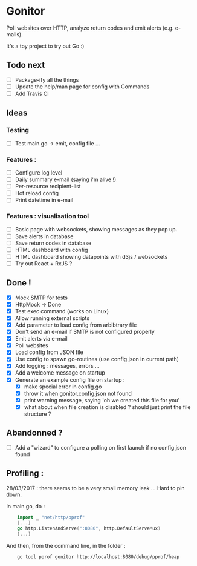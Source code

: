 # Gonitor
Poll websites over HTTP, analyze return codes and emit alerts (e.g. e-mails).

It's a toy project to try out Go :)

## Todo next
- [ ] Package-ify all the things
- [ ] Update the help/man page for config with Commands
- [ ] Add Travis CI

## Ideas
### Testing 
- [ ] Test main.go -> emit, config file ...

### Features :
- [ ] Configure log level
- [ ] Daily summary e-mail (saying i'm alive !) 
- [ ] Per-resource recipient-list
- [ ] Hot reload config
- [ ] Print datetime in e-mail

### Features : visualisation tool
- [ ] Basic page with websockets, showing messages as they pop up.
- [ ] Save alerts in database
- [ ] Save return codes in database
- [ ] HTML dashboard with config
- [ ] HTML dashboard showing datapoints with d3js / websockets
- [ ] Try out React + RxJS ?

## Done !
- [x] Mock SMTP for tests
- [x] HttpMock -> Done
- [x] Test exec command (works on Linux)
- [x] Allow running external scripts
- [x] Add parameter to load config from arbibtrary file
- [x] Don't send an e-mail if SMTP is not configured properly
- [x] Emit alerts via e-mail
- [x] Poll websites
- [x] Load config from JSON file
- [x] Use config to spawn go-routines (use config.json in current path)
- [x] Add logging : messages, errors ...
- [x] Add a welcome message on startup
- [x] Generate an example config file on startup : 
    - [x] make special error in config.go 
    - [x] throw it when gonitor.config.json not found  
    - [x] print warning message, saying 'oh we created this file for you'
    - [x] what about when file creation is disabled ? should just print the file structure ?

## Abandonned ? 
- [ ] Add a "wizard" to configure a polling on first launch if no config.json found

## Profiling :
28/03/2017 : there seems to be a very small memory leak ... Hard to pin down.

In main.go, do :
```go
    import _ "net/http/pprof"
    [...]
	go http.ListenAndServe(":8080", http.DefaultServeMux)
    [...]
```

And then, from the command line, in the folder :
```sh
    go tool pprof gonitor http://localhost:8080/debug/pprof/heap
```
